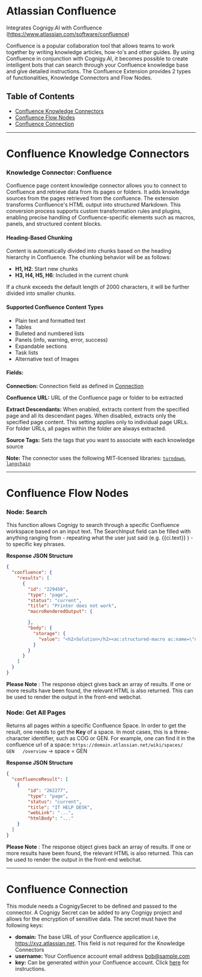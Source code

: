 ﻿# Atlassian Confluence

Integrates Cognigy.AI with Confluence (https://www.atlassian.com/software/confluence)

Confluence is a popular collaboration tool that allows teams to work together by writing knowledge articles, how-to's and other guides. By using Confluence in conjunction with Cognigy.AI, it becomes possible to create intelligent bots that can search through your Confluence knowledge base and give detailed instructions. The Confluence Extension provides 2 types of functionalities, Knowledge Connectors and Flow Nodes.

## Table of Contents
- [Confluence Knowledge Connectors](#confluence-knowledge-connectors)
- [Confluence Flow Nodes](#confluence-flow-nodes)
- [Confluence Connection](#confluence-connection)

---
# Confluence Knowledge Connectors

### Knowledge Connector: Confluence
Confluence page content knowledge connector allows you to connect to Confluence and retrieve data from its pages or folders. It adds knowledge sources from the pages retrieved from the confluence. The extension transforms Confluence's HTML output into structured Markdown. This conversion process supports custom transformation rules and plugins, enabling precise handling of Confluence-specific elements such as macros, panels, and structured content blocks.

#### Heading-Based Chunking
Content is automatically divided into chunks based on the heading hierarchy in Confluence. The chunking behavior will be as follows:
- **H1, H2**: Start new chunks
- **H3, H4, H5, H6**: Included in the current chunk

If a chunk exceeds the default length of 2000 characters, it will be further divided into smaller chunks.

#### Supported Confluence Content Types
- Plain text and formatted text
- Tables
- Bulleted and numbered lists
- Panels (info, warning, error, success)
- Expandable sections
- Task lists
- Alternative text of Images

#### Fields:

**Connection:**
Connection field as defined in [Connection](#connection)

**Confluence URL:**
URL of the Confluence page or folder to be extracted

**Extract Descendants:**
When enabled, extracts content from the specified page and all its descendant pages. When disabled, extracts only the specified page content. This setting applies only to individual page URLs. For folder URLs, all pages within the folder are always extracted.

**Source Tags:**
Sets the tags that you want to associate with each knowledge source


**Note:** The connector uses the following MIT-licensed libraries: [`turndown`](https://www.npmjs.com/package/turndown), [`langchain`](https://www.npmjs.com/package/langchain)

---

# Confluence Flow Nodes

### Node: Search

This function allows Cognigy to search through a specific Confluence workspace based on an input text.  The SearchInput field can be filled with anything ranging from - repeating what the user just said (e.g. {{ci.text}} ) - to specific key phrases.

**Response JSON Structure**

```json
{
  "confluence": {
    "results": [
      {
        "id": "229450",
        "type": "page",
        "status": "current",
        "title": "Printer does not work",
        "macroRenderedOutput": {

        },
        "body": {
          "storage": {
            "value": "<h2>Solution</h2><ac:structured-macro ac:name=\"note\" ac:schema-version=\"1\" ac:macro-id=\"1943ffc0-d5dd-4fc4-8b73-610f6e0b7546\"><ac:rich-text-body><p>PLEASE NOTE: all printers will be replaced by HP DeskJets from August 2019 onwards"
          }
        }
      }
    ]
  }
}
```

**Please Note** : The response object gives back an array of results. If one or more results have been found, the relevant HTML is also returned. This can be used to render the output in the front-end webchat.

### Node: Get All Pages

Returns all pages within a specific Confluence Space. In order to get the result, one needs to get the **Key** of a space. In most cases, this is a three-character identifier, such as COG or GEN. For example, one can find it in the confluence url of a space: `https://domain.atlassian.net/wiki/spaces/   GEN   /overview` -> space = GEN

**Response JSON Structure**

```json
{
  "confluenceResult": [
    {
        "id": "262277",
        "type": "page",
        "status": "current",
        "title": "IT HELP DESK",
        "webLink": "...",
        "htmlBody": "..."
    }
  ]
}
```

 **Please Note** : The response object gives back an array of results. If one or more results have been found, the relevant HTML is also returned. This can be used to render the output in the front-end webchat.

---

# Confluence Connection

This module needs a CognigySecret to be defined and passed to the connector. A Cognigy Secret can be added to any Cognigy project and allows for the encryption of sensitive data. The secret must have the following keys:
- **domain:** The base URL of your Confluence application i.e, https://xyz.atlassian.net. This field is not required for the Knowledge Connectors
- **username:** Your Confluence account email address bob@sample.com
- **key:** Can be generated within your Confluence account. Click [here](https://confluence.atlassian.com/cloud/api-tokens-938839638.html) for instructions.
